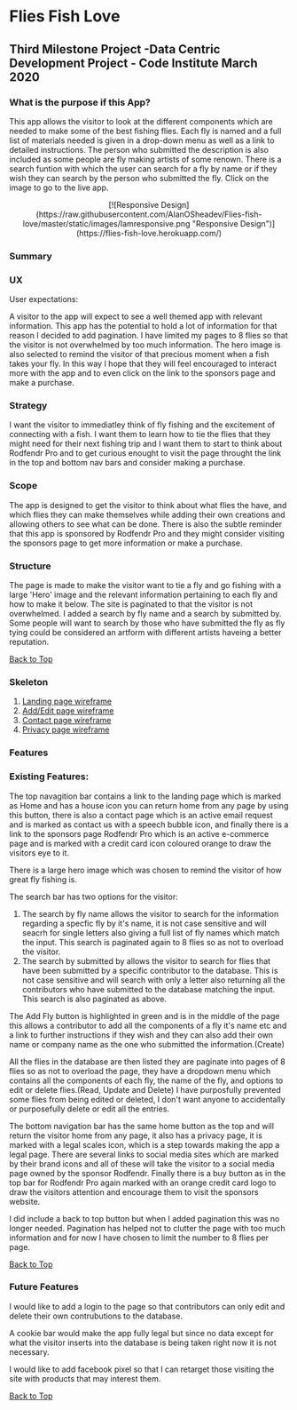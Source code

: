 # Flies Fish Love

## Third Milestone Project -Data Centric Development Project - Code Institute March 2020

### What is the purpose if this App?

This app allows the visitor to look at the different components which are needed to make some of the best fishing flies.  Each fly is named and a full list of materials needed is given in a drop-down menu as well as a link to detailed instructions.  The person who submitted the description is also included as some people are fly making artists of some renown.  There is a search funtion with which the user can search for a fly by name or if they wish they can search by the person who submitted the fly. Click on the image to go to the live app.
<p align="center">
[![Responsive Design](https://raw.githubusercontent.com/AlanOSheadev/Flies-fish-love/master/static/images/Iamresponsive.png "Responsive Design")](https://flies-fish-love.herokuapp.com/)
</p>

### Summary

### UX

User expectations:

A visitor to the app will expect to see a well themed app with relevant information.  This app has the potential to hold a lot of information for that reason I decided to add pagination.  I have limited my pages to 8 flies so that the visitor is not overwhelmed by too much information.  The hero image is also selected to remind the visitor of that precious moment when a fish takes your fly.  In this way I hope that they will feel encouraged to interact more with the app and to even click on the link to the sponsors page and make a purchase.

### Strategy

I want the visitor to immediatley think of fly fishing and the excitement of connecting with a fish.  I want them to learn how to tie the flies that they might need for their next fishing trip and I want them to start to think about Rodfendr Pro and to get curious enought to visit the page throught the link in the top and bottom nav bars and consider making a purchase.

### Scope

The app is designed to get the visitor to think about what flies the have, and which flies they can make themselves while adding their own creations and allowing others to see what can be done.  There is also the subtle reminder that this app is sponsored by Rodfendr Pro and they might consider visiting the sponsors page to get more information or make a purchase.

### Structure

The page is made to make the visitor want to tie a fly and go fishing with a large 'Hero' image and the relevant information pertaining to each fly and how to make it below.  The site is paginated to that the visitor is not overwhelmed.  I added a search by fly name and a search by submitted by.  Some people will want to search by those who have submitted the fly as fly tying could be considered an artform with different artists haveing a better reputation.

[Back to Top](#summary)

### Skeleton

1. [Landing page wireframe](https://raw.githubusercontent.com/AlanOSheadev/Flies-fish-love/master/static/images/landingpage.png)
2. [Add/Edit page wireframe](https://raw.githubusercontent.com/AlanOSheadev/Flies-fish-love/master/static/images/addeditpage.png)
3. [Contact page wireframe](https://raw.githubusercontent.com/AlanOSheadev/Flies-fish-love/master/static/images/contact.png)
4. [Privacy page wireframe](https://raw.githubusercontent.com/AlanOSheadev/Flies-fish-love/master/static/images/privacy.png)

### Features

### Existing Features:

The top navagition bar contains a link to the landing page which is marked as Home and has a house icon you can return home from any page by using this button,  there is also a contact page which is an active email request and is marked as contact us with a speech bubble icon, and finally there is a link to the sponsors page Rodfendr Pro which is an active e-commerce page and is marked with a credit card icon coloured orange to draw the visitors eye to it.

There is a large hero image which was chosen to remind the visitor of how great fly fishing is.

The search bar has two options for the visitor:
1. The search by fly name allows the visitor to search for the information regarding a specfic fly by it's name, it is not case sensitive and will seacrh for single letters also giving a full list of fly names which match the input.  This search is paginated again to 8 flies so as not to overload the visitor.
2. The search by submitted by allows the visitor to search for flies that have been submitted by a specific contributor to the database. This is not case sensitive and will search with only a letter also returning all the contributors who have submitted to the database matching the input. This search is also paginated as above.

The Add Fly button is highlighted in green and is in the middle of the page this allows a contributor to add all the components of a fly it's name etc and a link to further instructions if they wish and they can also add their own name or company name as the one who submitted the information.(Create)

All the flies in the database are then listed they are paginate into pages of 8 flies so as not to overload the page,  they have a dropdown menu which contains all the components of each fly, the name of the fly, and options to edit or delete flies.(Read, Update and Delete) I have purposfully prevented some flies from being edited or deleted, I don't want anyone to accidentally or purposefully delete or edit all the entries.

The bottom navigation bar has the same home button as the top and will return the visitor home from any page,  it also has a privacy page, it is marked with a legal scales icon, which is a step towards making the app a legal page. There are several links to social media sites which are marked by their brand icons and all of these will take the visitor to a social media page owned by the sponsor Rodfendr.  Finally there is a buy button as in the top bar for Rodfendr Pro again marked with an orange credit card logo to draw the visitors attention and encourage them to visit the sponsors website.

I did include a back to top button but when I added pagination this was no longer needed.  Pagination has helped not to clutter the page with too much information and for now I have chosen to limit the number to 8 flies per page.

[Back to Top](#summary)

### Future Features

I would like to add a login to the page so that contributors can only edit and delete their own contrubutions to the database.  

A cookie bar would make the app fully legal but since no data except for what the visitor inserts into the database is being taken right now it is not necessary.

I would like to add facebook pixel so that I can retarget those visiting the site with products that may interest them.

[Back to Top](#summary)

